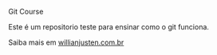 Git Course

Este é um repositorio teste para ensinar como o git funciona.

Saiba mais em [willianjusten.com.br](http://willianjusten.com.br)

